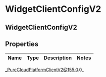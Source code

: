 # WidgetClientConfigV2

## WidgetClientConfigV2

## Properties

|Name | Type | Description | Notes|
|------------ | ------------- | ------------- | -------------|



_PureCloudPlatformClientV2@155.0.0_
